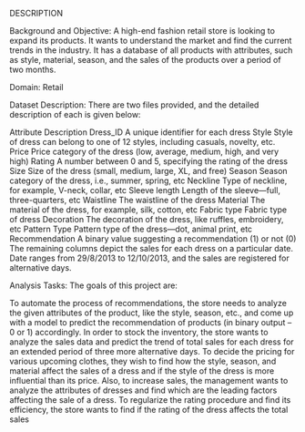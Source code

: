 DESCRIPTION

Background and Objective:
A high-end fashion retail store is looking to expand its products. It wants to understand the market and find the current trends in the industry. It has a database of all products with attributes, such as style, material, season, and the sales of the products over a period of two months.

Domain: Retail

Dataset Description:
There are two files provided, and the detailed description of each is given below:

 

Attribute 	Description
Dress_ID 	A unique identifier for each dress
Style	Style of dress can belong to one of 12 styles, including casuals, novelty, etc.
Price 	Price category of the dress (low, average, medium, high, and very high)
Rating	A number between 0 and 5, specifying the rating of the dress
Size	Size of the dress (small, medium, large, XL, and free)
Season	Season category of the dress, i.e., summer, spring, etc
Neckline	Type of neckline, for example, V-neck, collar, etc
Sleeve length	Length of the sleeve—full, three-quarters, etc
Waistline	The waistline of the dress
Material 	The material of the dress, for example, silk, cotton, etc
Fabric type 	Fabric type of dress
Decoration	The decoration of the dress, like ruffles, embroidery, etc
Pattern Type	Pattern type of the dress—dot, animal print, etc
Recommendation	A binary value suggesting a recommendation (1) or not (0)
The remaining columns depict the sales for each dress on a particular date.
Date ranges from 29/8/2013 to 12/10/2013, and the sales are registered for alternative days.

Analysis Tasks:
The goals of this project are:

To automate the process of recommendations, the store needs to analyze the given attributes of the product, like the style, season, etc., and come up with a model to predict the recommendation of products (in binary output – 0 or 1) accordingly.
In order to stock the inventory, the store wants to analyze the sales data and predict the trend of total sales for each dress for an extended period of three more alternative days.
To decide the pricing for various upcoming clothes, they wish to find how the style, season, and material affect the sales of a dress and if the style of the dress is more influential than its price.
Also, to increase sales, the management wants to analyze the attributes of dresses and find which are the leading factors affecting the sale of a dress.
To regularize the rating procedure and find its efficiency, the store wants to find if the rating of the dress affects the total sales

